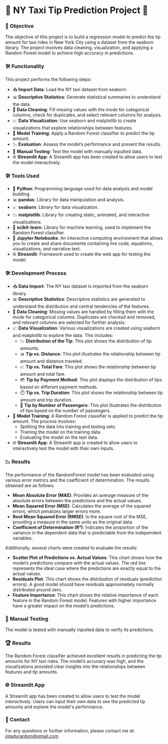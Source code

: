 # 🚖 NY Taxi Tip Prediction Project 🚖

### 🎯 Objective
The objective of this project is to build a regression model to predict the tip amount for taxi rides in New York City using a dataset from the seaborn library. The project involves data cleaning, visualization, and applying a Random Forest model to achieve high accuracy in predictions.

### 🛠️ Functionality
This project performs the following steps:

- 📥 **Import Data**: Load the NY taxi dataset from seaborn.
- 📊 **Descriptive Statistics**: Generate statistical summaries to understand the data.
- 🧹 **Data Cleaning**: Fill missing values with the mode for categorical columns, check for duplicates, and select relevant columns for analysis.
- 📈 **Data Visualization**: Use seaborn and matplotlib to create visualizations that explore relationships between features.
- 🌲 **Model Training**: Apply a Random Forest classifier to predict the tip amount.
- 📉 **Evaluation**: Assess the model’s performance and present the results.
- 📝 **Manual Testing**: Test the model with manually inputted data.
- 🌐 **Streamlit App**: A Streamlit app has been created to allow users to test the model interactively.

### 🛠️ Tools Used
- 🐍 **Python**: Programming language used for data analysis and model building.
- 📊 **pandas**: Library for data manipulation and analysis.
- 📈 **seaborn**: Library for data visualization.
- 📉 **matplotlib**: Library for creating static, animated, and interactive visualizations.
- 🤖 **scikit-learn**: Library for machine learning, used to implement the Random Forest classifier.
- 📓 **Jupyter Notebooks**: An interactive computing environment that allows you to create and share documents containing live code, equations, visualizations, and narrative text.
- 🌐 **Streamlit**: Framework used to create the web app for testing the model.

### 🛠️ Development Process
- 📥 **Data Import**: The NY taxi dataset is imported from the seaborn library.
- 📊 **Descriptive Statistics**: Descriptive statistics are generated to understand the distribution and central tendencies of the features.
- 🧹 **Data Cleaning**: Missing values are handled by filling them with the mode for categorical columns. Duplicates are checked and removed, and relevant columns are selected for further analysis.
- 📈 **Data Visualization**: Various visualizations are created using seaborn and matplotlib to explore the data. This includes:
  - 📉 **Distribution of the Tip**: This plot shows the distribution of tip amounts.
  - 📊 **Tip vs. Distance**: This plot illustrates the relationship between tip amount and distance traveled.
  - 📈 **Tip vs. Total Fare**: This plot shows the relationship between tip amount and total fare.
  - 💳 **Tip by Payment Method**: This plot displays the distribution of tips based on different payment methods.
  - ⏱️ **Tip vs. Trip Duration**: This plot shows the relationship between tip amount and trip duration.
  - 👥 **Tip by Number of Passengers**: This plot illustrates the distribution of tips based on the number of passengers.
- 🌲 **Model Training**: A Random Forest classifier is applied to predict the tip amount. The process involves:
  - Splitting the data into training and testing sets.
  - Training the model on the training data.
  - Evaluating the model on the test data.
- 🌐 **Streamlit App**: A Streamlit app is created to allow users to interactively test the model with their own inputs.

### 📉 Results
The performance of the RandomForest model has been evaluated using various error metrics and the coefficient of determination. The results obtained are as follows:

- **Mean Absolute Error (MAE)**: Provides an average measure of the absolute errors between the predictions and the actual values.
- **Mean Squared Error (MSE)**: Calculates the average of the squared errors, which penalizes larger errors more.
- **Root Mean Squared Error (RMSE)**: Is the square root of the MSE, providing a measure in the same units as the original data.
- **Coefficient of Determination (R²)**: Indicates the proportion of the variance in the dependent data that is predictable from the independent variables.

Additionally, several charts were created to evaluate the results:

- **Scatter Plot of Predictions vs. Actual Values**: This chart shows how the model’s predictions compare with the actual values. The red line represents the ideal case where the predictions are exactly equal to the actual values.
- **Residuals Plot**: This chart shows the distribution of residuals (prediction errors). A good model should have residuals approximately normally distributed around zero.
- **Feature Importance**: This chart shows the relative importance of each feature in the Random Forest model. Features with higher importance have a greater impact on the model’s predictions.

### 📝 Manual Testing
The model is tested with manually inputted data to verify its predictions.

### 🏆 Results
The Random Forest classifier achieved excellent results in predicting the tip amounts for NY taxi rides. The model’s accuracy was high, and the visualizations provided clear insights into the relationships between features and tip amounts.

### 🌐 Streamlit App
A Streamlit app has been created to allow users to test the model interactively. Users can input their own data to see the predicted tip amounts and explore the model's performance.

### 📧 Contact
For any questions or further information, please contact me at: jotaduranbon@gmail.com
